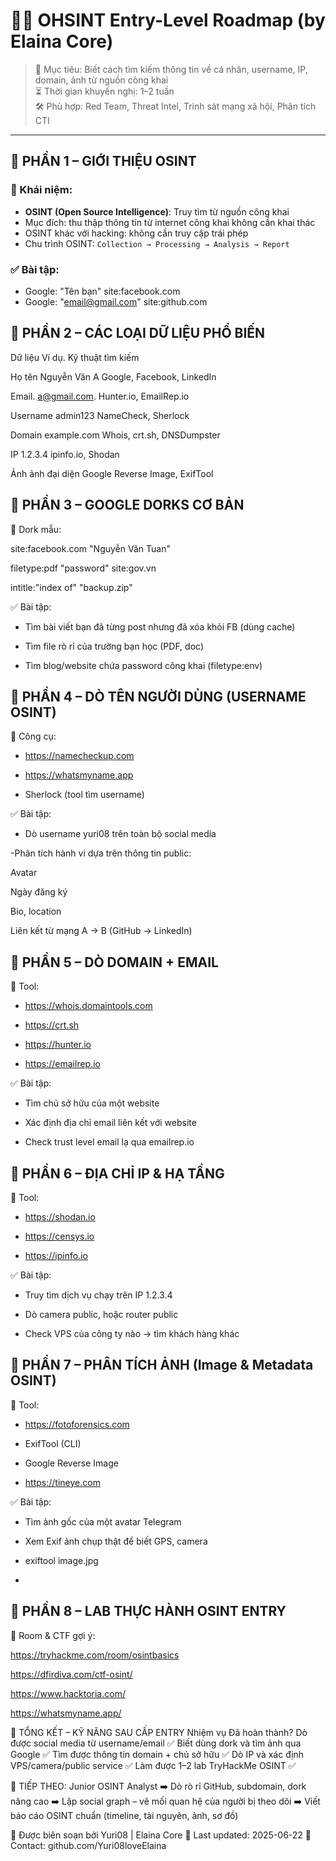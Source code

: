 # 🕵️‍♂️ OHSINT Entry-Level Roadmap (by Elaina Core)

> 📌 Mục tiêu: Biết cách tìm kiếm thông tin về cá nhân, username, IP, domain, ảnh từ nguồn công khai  
> ⏳ Thời gian khuyến nghị: 1–2 tuần  
> 🛠️ Phù hợp: Red Team, Threat Intel, Trinh sát mạng xã hội, Phân tích CTI

---

## 🔹 PHẦN 1 – GIỚI THIỆU OSINT

### 📘 Khái niệm:
- **OSINT (Open Source Intelligence)**: Truy tìm từ nguồn công khai
- Mục đích: thu thập thông tin từ internet công khai không cần khai thác
- OSINT khác với hacking: không cần truy cập trái phép
- Chu trình OSINT: `Collection → Processing → Analysis → Report`

### ✅ Bài tập:
- Google: "Tên bạn" site:facebook.com
- Google: "email@gmail.com" site:github.com

## 🔹 PHẦN 2 – CÁC LOẠI DỮ LIỆU PHỔ BIẾN

Dữ liệu	             Ví dụ.         	Kỹ thuật tìm kiếm

Họ tên	         Nguyễn Văn A	     Google, Facebook, LinkedIn

Email.           	a@gmail.com.     	Hunter.io, EmailRep.io

Username	         admin123	        NameCheck, Sherlock

Domain         	example.com	       Whois, crt.sh, DNSDumpster

IP	         1.2.3.4	             ipinfo.io, Shodan

Ảnh	        ảnh đại diện           Google Reverse Image, ExifTool

## 🔹 PHẦN 3 – GOOGLE DORKS CƠ BẢN
🧠 Dork mẫu:

site:facebook.com "Nguyễn Văn Tuan"

filetype:pdf "password" site:gov.vn

intitle:"index of" "backup.zip"

✅ Bài tập:
- Tìm bài viết bạn đã từng post nhưng đã xóa khỏi FB (dùng cache)

- Tìm file rò rỉ của trường bạn học (PDF, doc)

- Tìm blog/website chứa password công khai (filetype:env)

## 🔹 PHẦN 4 – DÒ TÊN NGƯỜI DÙNG (USERNAME OSINT)
🧰 Công cụ:
- https://namecheckup.com

- https://whatsmyname.app

- Sherlock (tool tìm username)

✅ Bài tập:
- Dò username yuri08 trên toàn bộ social media

-Phân tích hành vi dựa trên thông tin public:

 Avatar

Ngày đăng ký

Bio, location

Liên kết từ mạng A → B (GitHub → LinkedIn)

## 🔹 PHẦN 5 – DÒ DOMAIN + EMAIL
🧰 Tool:
- https://whois.domaintools.com

- https://crt.sh

- https://hunter.io

- https://emailrep.io

✅ Bài tập:
- Tìm chủ sở hữu của một website

- Xác định địa chỉ email liên kết với website

- Check trust level email lạ qua emailrep.io

## 🔹 PHẦN 6 – ĐỊA CHỈ IP & HẠ TẦNG
🧰 Tool:
- https://shodan.io

- https://censys.io

- https://ipinfo.io

✅ Bài tập:
- Truy tìm dịch vụ chạy trên IP 1.2.3.4

- Dò camera public, hoặc router public

- Check VPS của công ty nào → tìm khách hàng khác

## 🔹 PHẦN 7 – PHÂN TÍCH ẢNH (Image & Metadata OSINT)
🧰 Tool:
- https://fotoforensics.com

- ExifTool (CLI)

- Google Reverse Image

- https://tineye.com

✅ Bài tập:
- Tìm ảnh gốc của một avatar Telegram

- Xem Exif ảnh chụp thật để biết GPS, camera

- exiftool image.jpg
- 
## 🔹 PHẦN 8 – LAB THỰC HÀNH OSINT ENTRY
🧪 Room & CTF gợi ý:

https://tryhackme.com/room/osintbasics

https://dfirdiva.com/ctf-osint/

https://www.hacktoria.com/

https://whatsmyname.app/

🏁 TỔNG KẾT – KỸ NĂNG SAU CẤP ENTRY
Nhiệm vụ	Đã hoàn thành?
Dò được social media từ username/email	✅
Biết dùng dork và tìm ảnh qua Google	✅
Tìm được thông tin domain + chủ sở hữu	✅
Dò IP và xác định VPS/camera/public service	✅
Làm được 1–2 lab TryHackMe OSINT	✅

🧠 TIẾP THEO: Junior OSINT Analyst
➡️ Dò rò rỉ GitHub, subdomain, dork nâng cao
➡️ Lập social graph – vẽ mối quan hệ của người bị theo dõi
➡️ Viết báo cáo OSINT chuẩn (timeline, tài nguyên, ảnh, sơ đồ)

📌 Được biên soạn bởi Yuri08 | Elaina Core
📅 Last updated: 2025-06-22
📩 Contact: github.com/Yuri08loveElaina
